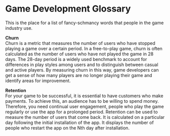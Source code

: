 # Game Development Glossary
This is the place for a list of fancy-schmancy words that people in the game industry use.

**Churn**\
Churn is a metric that measures the number of users who have stopped playing a game over a certain period. In a free-to-play game, churn is often calculated as the number of users who have not played the game in 28 days. The 28-day period is a widely used benchmark to account for differences in play styles among users and to distinguish between casual and active players. By measuring churn in this way, game developers can get a sense of how many players are no longer playing their game and identify areas for improvement.


**Retention**\
For your game to be successful, it is essential to have customers who make payments. To achieve this, an audience has to be willing to spend money. Therefore, you need continual user engagement, people who play the game regularly or use the app for a prolonged period. Retention can be used to measure the number of users that come back. It is calculated on a particular day following the initial installation of the app. It displays the number of people who restart the app on the Nth day after installation.
